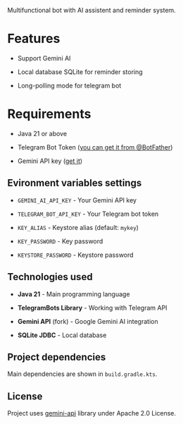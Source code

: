 
Multifunctional bot with AI assistent and reminder system.

# Features

- Support Gemini AI

- Local database SQLite for reminder storing

- Long-polling mode for telegram bot

# Requirements

* Java 21 or above

* Telegram Bot Token ([you can get it from @BotFather](https://t.me/BotFather))

* Gemini API key ([get it](https://aistudio.google.com/apikey))

## Evironment variables settings

- `GEMINI_AI_API_KEY` - Your Gemini API key

- `TELEGRAM_BOT_API_KEY` - Your Telegram bot token

- `KEY_ALIAS` - Keystore alias (default: `mykey`)

- `KEY_PASSWORD` - Key password

- `KEYSTORE_PASSWORD` - Keystore password


## Technologies used

- **Java 21** - Main programming language

- **TelegramBots Library** - Working with Telegram API

- **Gemini API** (fork) - Google Gemini AI integration

- **SQLite JDBC** - Local database

## Project dependencies

Main dependencies are shown in `build.gradle.kts`.


##  License

Project uses [gemini-api](https://github.com/michael-ameri/gemini-api) library under Apache 2.0 License.